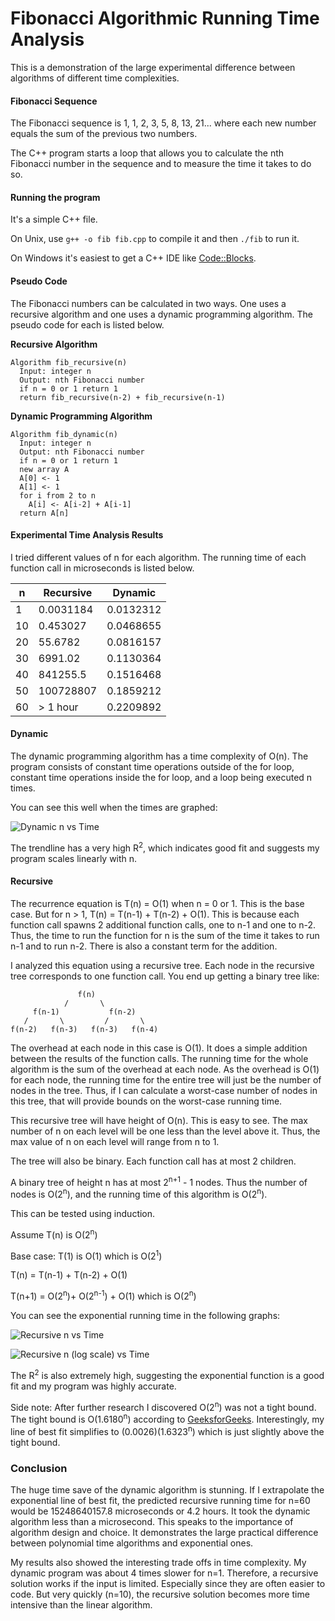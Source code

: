 # Fibonacci Algorithmic Running Time Analysis

This is a demonstration of the large experimental difference between algorithms of different time complexities.

#### Fibonacci Sequence
The Fibonacci sequence is 1, 1, 2, 3, 5, 8, 13, 21... where each new number equals the sum of the previous two numbers.

The C++ program starts a loop that allows you to calculate the nth Fibonacci number in the sequence and to measure the time it takes to do so.

#### Running the program

It's a simple C++ file.

On Unix, use `g++ -o fib fib.cpp` to compile it and then `./fib` to run it.

On Windows it's easiest to get a C++ IDE like [Code::Blocks](http://www.codeblocks.org/).

#### Pseudo Code

The Fibonacci numbers can be calculated in two ways. One uses a recursive algorithm and one uses a dynamic programming algorithm. The pseudo code for each is listed below.

**Recursive Algorithm**

```
Algorithm fib_recursive(n)
  Input: integer n
  Output: nth Fibonacci number
  if n = 0 or 1 return 1
  return fib_recursive(n-2) + fib_recursive(n-1)
```

**Dynamic Programming Algorithm**

```
Algorithm fib_dynamic(n)
  Input: integer n
  Output: nth Fibonacci number
  if n = 0 or 1 return 1
  new array A
  A[0] <- 1
  A[1] <- 1
  for i from 2 to n
    A[i] <- A[i-2] + A[i-1]
  return A[n]
```

#### Experimental Time Analysis Results

I tried different values of n for each algorithm. The running time of each function call in microseconds is listed below.

n | Recursive | Dynamic
--- | --- | ---
1 | 0.0031184 | 0.0132312
10 | 0.453027 | 0.0468655
20 | 55.6782 | 0.0816157
30 | 6991.02 | 0.1130364
40 | 841255.5 | 0.1516468
50 | 100728807 | 0.1859212
60 | > 1 hour | 0.2209892

#### Dynamic

The dynamic programming algorithm has a time complexity of O(n). The program consists of constant time operations outside of the for loop, constant time operations inside the for loop, and a loop being executed n times.

You can see this well when the times are graphed:

![Dynamic n vs Time](https://christopher-siewert.github.io/fibonacci-time-analysis/img/dynamic.PNG)

The trendline has a very high R<sup>2</sup>, which indicates good fit and suggests my program scales linearly with n.

#### Recursive

The recurrence equation is T(n) = O(1) when n = 0 or 1. This is the base case. But for n > 1, T(n) = T(n-1) + T(n-2) + O(1). This is because each function call spawns 2 additional function calls, one to n-1 and one to n-2. Thus, the time to run the function for n is the sum of the time it takes to run n-1 and to run n-2. There is also a constant term for the addition.

I analyzed this equation using a recursive tree. Each node in the recursive tree corresponds to one function call.  You end up getting a binary tree like:
```
               f(n)
            /       \
     f(n-1)           f(n-2)
   /       \         /       \
f(n-2)   f(n-3)   f(n-3)   f(n-4)
```
The overhead at each node in this case is O(1). It does a simple addition between the results of the function calls. The running time for the whole algorithm is the sum of the overhead at each node. As the overhead is O(1) for each node, the running time for the entire tree will just be the number of nodes in the tree. Thus, if I can calculate a worst-case number of nodes in this tree, that will provide bounds on the worst-case running time.

This recursive tree will have height of O(n). This is easy to see. The max number of n on each level will be one less than the level above it. Thus, the max value of n on each level will range from n to 1.

The tree will also be binary. Each function call has at most 2 children.

A binary tree of height n has at most 2<sup>n+1</sup> - 1 nodes. Thus the number of nodes is O(2<sup>n</sup>), and the running time of this algorithm is O(2<sup>n</sup>).

This can be tested using induction.

Assume T(n) is O(2<sup>n</sup>)

Base case: T(1) is O(1) which is O(2<sup>1</sup>)

T(n) = T(n-1) + T(n-2) + O(1)

T(n+1) = O(2<sup>n</sup>)+ O(2<sup>n-1</sup>) + O(1) which is O(2<sup>n</sup>)

You can see the exponential running time in the following graphs:

![Recursive n vs Time](https://christopher-siewert.github.io/fibonacci-time-analysis/img/recursive.PNG)

![Recursive n (log scale) vs Time](https://christopher-siewert.github.io/fibonacci-time-analysis/img/recursive_log.PNG)

The R<sup>2</sup> is also extremely high, suggesting the exponential function is a good fit and my program was highly accurate.

Side note: After further research I discovered O(2<sup>n</sup>) was not a tight bound. The tight bound is O(1.6180<sup>n</sup>) according to [GeeksforGeeks](https://www.geeksforgeeks.org/time-complexity-recursive-fibonacci-program/). Interestingly, my line of best fit simplifies to (0.0026)(1.6323<sup>n</sup>) which is just slightly above the tight bound.

### Conclusion

The huge time save of the dynamic algorithm is stunning. If I extrapolate the exponential line of best fit, the predicted recursive running time for n=60 would be 15248640157.8 microseconds or 4.2 hours. It took the dynamic algorithm less than a microsecond. This speaks to the importance of algorithm design and choice. It demonstrates the large practical difference between polynomial time algorithms and exponential ones.

My results also showed the interesting trade offs in time complexity. My dynamic program was about 4 times slower for n=1. Therefore, a recursive solution works if the input is limited. Especially since they are often easier to code. But very quickly (n=10), the recursive solution becomes more time intensive than the linear algorithm.
